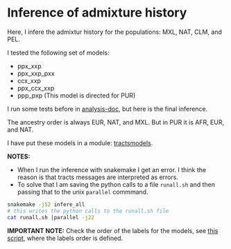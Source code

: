 # Inference of admixture history


Here, I infere the admixtur history for the populations: MXL, NAT, CLM, and PEL.

I tested the following set of models:

- ppx_xxp
- ppx_xxp_pxx
- ccx_xxp
- ppx_ccx_xxp
- ppp_pxp  (This model is directed for PUR)

I run some tests before in [analysis-doc](`../../../analysis-doc), but here is the final inference.

The ancestry order is always EUR, NAT, and MXL. But in PUR it is AFR, EUR, and NAT.

I have put these models in a module: [tractsmodels](tractsmodels/).


**NOTES:**

+ When I run the inference with snakemake I get an error. I think the reason is
that tracts messages are interpreted as errors.
+ To solve that I am saving the python calls to a file `runall.sh` and then passing
that to the unix `parallel` commmand.


```bash
snakemake -j52 infere_all
# this writes the python calls to the runall.sh file
cat runall.sh |parallel -j22
```

**IMPORTANT NOTE:** Check the order of the labels for the models, see [this script](tractsmodels/utils.py),
where the labels order is defined.
